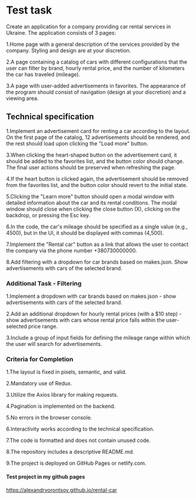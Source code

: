 # Test task

Create an application for a company providing car rental services in Ukraine. The application consists of 3 pages:

1.Home page with a general description of the services provided by the company. Styling and design are at your discretion.

2.A page containing a catalog of cars with different configurations that the user can filter by brand, hourly rental price, and the number of kilometers the car has traveled (mileage).

3.A page with user-added advertisements in favorites. The appearance of the program should consist of navigation (design at your discretion) and a viewing area.

## Technical specification

1.Implement an advertisement card for renting a car according to the layout. On the first page of the catalog, 12 advertisements should be rendered, and the rest should load upon clicking the "Load more" button.

3.When clicking the heart-shaped button on the advertisement card, it should be added to the favorites list, and the button color should change. The final user actions should be preserved when refreshing the page.

4.If the heart button is clicked again, the advertisement should be removed from the favorites list, and the button color should revert to the initial state.

5.Clicking the "Learn more" button should open a modal window with detailed information about the car and its rental conditions. The modal window should close when clicking the close button (X), clicking on the backdrop, or pressing the Esc key.

6.In the code, the car's mileage should be specified as a single value (e.g., 4500), but in the UI, it should be displayed with commas (4,500).

7.Implement the "Rental car" button as a link that allows the user to contact the company via the phone number +380730000000.

8.Add filtering with a dropdown for car brands based on makes.json. Show advertisements with cars of the selected brand.

### Additional Task - Filtering

1.Implement a dropdown with car brands based on makes.json - show advertisements with cars of the selected brand.

2.Add an additional dropdown for hourly rental prices (with a $10 step) - show advertisements with cars whose rental price falls within the user-selected price range.

3.Include a group of input fields for defining the mileage range within which the user will search for advertisements.

### Criteria for Completion

1.The layout is fixed in pixels, semantic, and valid.

2.Mandatory use of Redux.

3.Utilize the Axios library for making requests.

4.Pagination is implemented on the backend.

5.No errors in the browser console.

6.Interactivity works according to the technical specification.

7.The code is formatted and does not contain unused code.

8.The repository includes a descriptive README.md.

9.The project is deployed on GitHub Pages or netlify.com.

#### Test project in my github pages

https://alexandrvorontsov.github.io/rental-car

